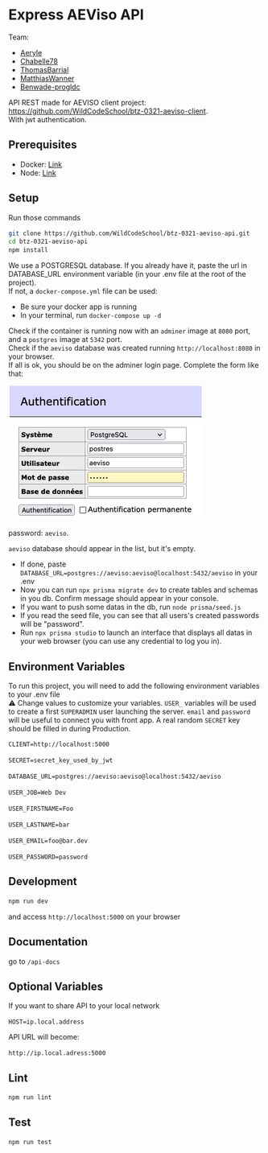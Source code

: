 # Express AEViso API

Team:  
 - [Aeryle](https://github.com/Aeryle)  
 - [Chabelle78](https://github.com/Chabelle78)  
 - [ThomasBarrial](https://github.com/ThomasBarrial)  
 - [MatthiasWanner](https://github.com/MatthiasWanner)  
 - [Benwade-progldc](https://github.com/Benwade-progldc)

API REST made for AEVISO client project: https://github.com/WildCodeSchool/btz-0321-aeviso-client.  
With jwt authentication.

## Prerequisites

- Docker: [Link](https://www.docker.com/products/docker-desktop)
- Node: [Link](https://nodejs.org/en)

## Setup

Run those commands
```sh
git clone https://github.com/WildCodeSchool/btz-0321-aeviso-api.git
cd btz-0321-aeviso-api
npm install
```

We use a POSTGRESQL database. If you already have it, paste the url in DATABASE_URL environment variable (in your .env file at the root of the project).  
If not, a `docker-compose.yml` file can be used:

- Be sure your docker app is running
- In your terminal, run `docker-compose up -d`

Check if the container is running now with an `adminer` image at `8080` port, and a `postgres` image at `5342` port.  
Check if the `aeviso` database was created running `http://localhost:8080` in your browser.  
If all is ok, you should be on the adminer login page. Complete the form like that:

![Adminer](images/adminer_form.png)

password: `aeviso`.

`aeviso` database should appear in the list, but it's empty.

- If done, paste `DATABASE_URL=postgres://aeviso:aeviso@localhost:5432/aeviso` in your .env
- Now you can run `npx prisma migrate dev` to create tables and schemas in you db. Confirm message should appear in your console.
- If you want to push some datas in the db, run `node prisma/seed.js`
- If you read the seed file, you can see that all users's created passwords will be "password".
- Run `npx prisma studio` to launch an interface that displays all datas in your web browser (you can use any credential to log you in).

## Environment Variables

To run this project, you will need to add the following environment variables to your .env file  
⚠ Change values to customize your variables. `USER_` variables will be used to create a first `SUPERADMIN` user launching the server. `email` and `password` will be useful to connect you with front app. A real random `SECRET` key should be filled in during Production.

```
CLIENT=http://localhost:5000

SECRET=secret_key_used_by_jwt

DATABASE_URL=postgres://aeviso:aeviso@localhost:5432/aeviso

USER_JOB=Web Dev

USER_FIRSTNAME=Foo

USER_LASTNAME=bar

USER_EMAIL=foo@bar.dev

USER_PASSWORD=password
```

## Development

```sh
npm run dev
```

and access `http://localhost:5000` on your browser

## Documentation

go to `/api-docs`

## Optional Variables

If you want to share API to your local network

`HOST=ip.local.address`

API URL will become:

`http://ip.local.adress:5000`

## Lint

```sh
npm run lint
```

## Test

```sh
npm run test
```
